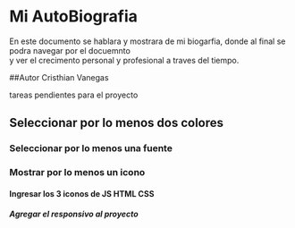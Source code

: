 # Mi AutoBiografia

En este documento se hablara y mostrara de mi biogarfia, donde al final se podra navegar por el docuemnto  
y ver el crecimento personal y profesional a traves del tiempo.

##Autor Cristhian Vanegas

tareas pendientes para el proyecto

## Seleccionar por lo menos dos colores

### Seleccionar por lo menos una fuente

### Mostrar por lo menos un icono

#### Ingresar los 3 iconos de JS HTML CSS

##### Agregar el responsivo al proyecto
